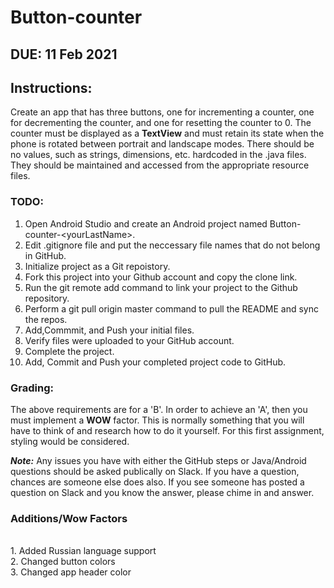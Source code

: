 # Button-counter

## DUE: 11 Feb 2021

## Instructions:

Create an app that has three buttons, one for incrementing a counter, one for decrementing the counter, and one for resetting the counter to 0. The counter must be displayed as a **TextView** and must retain its state when the phone is rotated between portrait and landscape modes. There should be no values, such as strings, dimensions, etc. hardcoded in the .java files. They should be maintained and accessed from the appropriate resource files.

### TODO:
1. Open Android Studio and create an Android project named Button-counter-\<yourLastName\>.
2. Edit .gitignore file and put the neccessary file names that do not belong in GitHub.
3. Initialize project as a Git repoistory.
4. Fork this project into your Github account and copy the clone link.
5. Run the git remote add command to link your project to the Github repository.
6. Perform a git pull origin master command to pull the README and sync the repos.
7. Add,Commmit, and Push your initial files.
8. Verify files were uploaded to your GitHub account.
9. Complete the project.
10. Add, Commit and Push your completed project code to GitHub.
 
 
 ### Grading:
 
 The above requirements are for a 'B'. In order to achieve an 'A', then you must implement a **WOW** factor. This is normally something that you will have to think of and research how to do it yourself. For this first assignment, styling would be considered. 
 
 ***Note:*** Any issues you have with either the GitHub steps or Java/Android questions should be asked publically on Slack. If you have a question, chances are someone else does also. If you see someone has posted a question on Slack and you know the answer, please chime in and answer.
 
 ### Additions/Wow Factors
<br/>1. Added Russian language support
<br/>2. Changed button colors
<br/>3. Changed app header color

